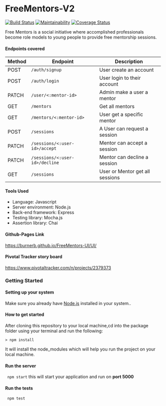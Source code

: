 # FreeMentors-V2
[![Build Status](https://travis-ci.org/BurnerB/FreeMentors-V2.svg?branch=develop)](https://travis-ci.org/BurnerB/FreeMentors-V2)
[![Maintainability](https://api.codeclimate.com/v1/badges/9bb38711fceb55a72b11/maintainability)](https://codeclimate.com/github/BurnerB/FreeMentors-V2/maintainability)
[![Coverage Status](https://coveralls.io/repos/github/BurnerB/FreeMentors-V2/badge.svg?branch=develop)](https://coveralls.io/github/BurnerB/FreeMentors-V2?branch=develop)

Free Mentors is a social initiative where accomplished professionals become role models to young people to provide free mentorship sessions.

#### Endpoints covered
| Method        | Endpoint                 | Description|
| ------------- | --------------------------|------------|
| POST           |`/auth/signup`   |User create an account|
| POST          | `/auth/login`   |User login to their account|
| PATCH          | `/user/<:mentor-id>` |Admin make a user a mentor|
| GET        | `/mentors`    |Get all mentors|
| GET         | `/mentors/<:mentor-id>`|User get a specific mentor|
| POST          | `/sessions`       |A User can request a session|
| PATCH       | `/sessions/<:user-id>/accept` |Mentor can accept a session|
| PATCH       | `/sessions/<:user-id>/decline` |Mentor can decline a session|
| GET          | `/sessions`|User or Mentor get all sessions|


#### Tools Used
* Language: Javascript
* Server environment: Node.js 
* Back-end framework: Express 
* Testing library: Mocha.js
* Assertion library: Chai 
#### Github-Pages Link
https://burnerb.github.io/FreeMentors-UI/UI/
#### Pivotal Tracker story board
https://www.pivotaltracker.com/n/projects/2379373

### Getting Started
#### Setting up your system
Make sure you already have [Node.js](https://nodejs.org/en/) installed in your system..
#### How to get started
After cloning this repository to your local machine,cd into the package folder using your terminal and run the following:

`> npm install`

It will install the node_modules which will help you run the project on your local machine.

#### Run the server
` npm start`
this will start your application and run on  **port 5000**

#### Run the tests
` npm test`




